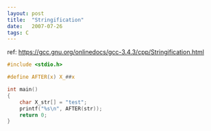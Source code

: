 ```yaml
---
layout: post
title:  "Stringification"
date:   2007-07-26
tags: C
---
```

ref: https://gcc.gnu.org/onlinedocs/gcc-3.4.3/cpp/Stringification.html
```c
#include <stdio.h>

#define AFTER(x) X_##x

int main()
{
    char X_str[] = "test";
    printf("%s\n", AFTER(str));
    return 0;
}
```